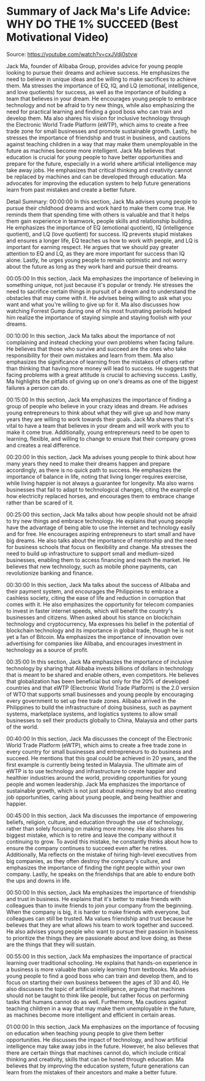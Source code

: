 # Summary of Jack Ma's Life Advice: WHY DO THE 1% SUCCEED (Best Motivational Video)

Source: https://youtube.com/watch?v=cxJVdj0stvw

Jack Ma, founder of Alibaba Group, provides advice for young people looking to pursue their dreams and achieve success. He emphasizes the need to believe in unique ideas and be willing to make sacrifices to achieve them. Ma stresses the importance of EQ, IQ, and LQ (emotional, intelligence, and love quotients) for success, as well as the importance of building a team that believes in your dream. He encourages young people to embrace technology and not be afraid to try new things, while also emphasizing the need for practical learning and finding a good boss who can train and develop them. Ma also shares his vision for inclusive technology through the Electronic World Trade Platform (eWTP), which aims to create a free trade zone for small businesses and promote sustainable growth. Lastly, he stresses the importance of friendship and trust in business, and cautions against teaching children in a way that may make them unemployable in the future as machines become more intelligent.
Jack Ma believes that education is crucial for young people to have better opportunities and prepare for the future, especially in a world where artificial intelligence may take away jobs. He emphasizes that critical thinking and creativity cannot be replaced by machines and can be developed through education. Ma advocates for improving the education system to help future generations learn from past mistakes and create a better future.

Detail Summary: 
00:00:00
In this section, Jack Ma advises young people to pursue their childhood dreams and work hard to make them come true. He reminds them that spending time with others is valuable and that it helps them gain experience in teamwork, people skills and relationship building. He emphasizes the importance of EQ (emotional quotient), IQ (intelligence quotient), and LQ (love quotient) for success. IQ prevents stupid mistakes and ensures a longer life, EQ teaches us how to work with people, and LQ is important for earning respect. He argues that we should pay greater attention to EQ and LQ, as they are more important for success than IQ alone. Lastly, he urges young people to remain optimistic and not worry about the future as long as they work hard and pursue their dreams.

00:05:00
In this section, Jack Ma emphasizes the importance of believing in something unique, not just because it's popular or trendy. He stresses the need to sacrifice certain things in pursuit of a dream and to understand the obstacles that may come with it. He advises being willing to ask what you want and what you're willing to give up for it. Ma also discusses how watching Forrest Gump during one of his most frustrating periods helped him realize the importance of staying simple and staying foolish with your dreams.

00:10:00
In this section, Jack Ma talks about the importance of not complaining and instead checking your own problems when facing failure. He believes that those who survive and succeed are the ones who take responsibility for their own mistakes and learn from them. Ma also emphasizes the significance of learning from the mistakes of others rather than thinking that having more money will lead to success. He suggests that facing problems with a great attitude is crucial to achieving success. Lastly, Ma highlights the pitfalls of giving up on one's dreams as one of the biggest failures a person can do.

00:15:00
In this section, Jack Ma emphasizes the importance of finding a group of people who believe in your crazy ideas and dream. He advises young entrepreneurs to think about what they will give up and how many years they are willing to work towards their goals. Jack Ma shares that it's vital to have a team that believes in your dream and will work with you to make it come true. Additionally, young entrepreneurs need to be open to learning, flexible, and willing to change to ensure that their company grows and creates a real difference.

00:20:00
In this section, Jack Ma advises young people to think about how many years they need to make their dreams happen and prepare accordingly, as there is no quick path to success. He emphasizes the importance of balance in life, noting that living longer requires exercise, while living happier is not always a guarantee for longevity. Ma also warns businesses that fail to adapt to technological changes, citing the example of how electricity replaced horses, and encourages them to embrace change rather than be scared of it.

00:25:00
this section, Jack Ma talks about how people should not be afraid to try new things and embrace technology. He explains that young people have the advantage of being able to use the internet and technology easily and for free. He encourages aspiring entrepreneurs to start small and have big dreams. He also talks about the importance of mentorship and the need for business schools that focus on flexibility and change. Ma stresses the need to build up infrastructure to support small and medium-sized businesses, enabling them to access financing and reach the market. He believes that new technology, such as mobile phone payments, can revolutionize banking and finance.

00:30:00
In this section, Jack Ma talks about the success of Alibaba and their payment system, and encourages the Philippines to embrace a cashless society, citing the ease of life and reduction in corruption that comes with it. He also emphasizes the opportunity for telecom companies to invest in faster internet speeds, which will benefit the country's businesses and citizens. When asked about his stance on blockchain technology and cryptocurrency, Ma expresses his belief in the potential of blockchain technology and its importance in global trade, though he is not yet a fan of Bitcoin. Ma emphasizes the importance of innovation over advertising for companies like Alibaba, and encourages investment in technology as a source of profit.

00:35:00
In this section, Jack Ma emphasizes the importance of inclusive technology by sharing that Alibaba invests billions of dollars in technology that is meant to be shared and enable others, even competitors. He believes that globalization has been beneficial but only for the 20% of developed countries and that eWTP (Electronic World Trade Platform) is the 2.0 version of WTO that supports small businesses and young people by encouraging every government to set up free trade zones. Alibaba arrived in the Philippines to build the infrastructure of doing business, such as payment systems, marketplace systems, and logistics systems to allow small businesses to sell their products globally to China, Malaysia and other parts of the world.

00:40:00
In this section, Jack Ma discusses the concept of the Electronic World Trade Platform (eWTP), which aims to create a free trade zone in every country for small businesses and entrepreneurs to do business and succeed. He mentions that this goal could be achieved in 20 years, and the first example is currently being tested in Malaysia. The ultimate aim of eWTP is to use technology and infrastructure to create happier and healthier industries around the world, providing opportunities for young people and women leadership. Jack Ma emphasizes the importance of sustainable growth, which is not just about making money but also creating job opportunities, caring about young people, and being healthier and happier.

00:45:00
In this section, Jack Ma discusses the importance of empowering beliefs, religion, culture, and education through the use of technology, rather than solely focusing on making more money. He also shares his biggest mistake, which is to retire and leave the company without it continuing to grow. To avoid this mistake, he constantly thinks about how to ensure the company continues to succeed even after he retires. Additionally, Ma reflects on the mistake of hiring high-level executives from big companies, as they often destroy the company's culture, and emphasizes the importance of finding the right people within your own company. Lastly, he speaks on the friendships that are able to endure both the ups and downs in life.

00:50:00
In this section, Jack Ma emphasizes the importance of friendship and trust in business. He explains that it's better to make friends with colleagues than to invite friends to join your company from the beginning. When the company is big, it is harder to make friends with everyone, but colleagues can still be trusted. Ma values friendship and trust because he believes that they are what allows his team to work together and succeed. He also advises young people who want to pursue their passion in business to prioritize the things they are passionate about and love doing, as these are the things that they will sustain.

00:55:00
In this section, Jack Ma emphasizes the importance of practical learning over traditional schooling. He explains that hands-on experience in a business is more valuable than solely learning from textbooks. Ma advises young people to find a good boss who can train and develop them, and to focus on starting their own business between the ages of 30 and 40. He also discusses the topic of artificial intelligence, arguing that machines should not be taught to think like people, but rather focus on performing tasks that humans cannot do as well. Furthermore, Ma cautions against teaching children in a way that may make them unemployable in the future, as machines become more intelligent and efficient in certain areas.

01:00:00
In this section, Jack Ma emphasizes on the importance of focusing on education when teaching young people to give them better opportunities. He discusses the impact of technology, and how artificial intelligence may take away jobs in the future. However, he also believes that there are certain things that machines cannot do, which include critical thinking and creativity, skills that can be honed through education. Ma believes that by improving the education system, future generations can learn from the mistakes of their ancestors and make a better future.

